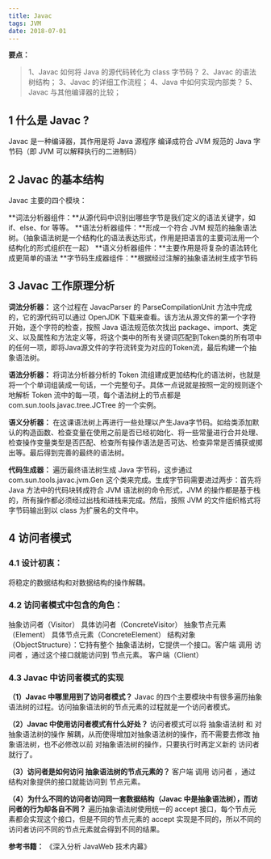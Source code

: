 ```yaml
---
title: Javac
tags: JVM
date: 2018-07-01
---
```


**要点：**

> 1、Javac 如何将 Java 的源代码转化为 class 字节码？
2、Javac 的语法树结构；
3、Javac 的详细工作流程；
4、Java 中如何实现内部类？
5、Javac 与其他编译器的比较；

## **1 什么是 Javac ?**
Javac 是一种编译器，其作用是将 Java 源程序 编译成符合 JVM 规范的 Java 字节码（即 JVM 可以解释执行的二进制码）
## **2 Javac 的基本结构**
Javac 主要的四个模块：

**词法分析器组件：**从源代码中识别出哪些字节是我们定义的语法关键字，如 if、else、for 等等。
**语法分析器组件：**形成一个符合 JVM 规范的抽象语法树。（抽象语法树是一个结构化的语法表达形式，作用是把语言的主要词法用一个结构化的形式组织在一起）
**语义分析器组件：**主要作用是将复杂的语法转化成更简单的语法
**字节码生成器组件：**根据经过注解的抽象语法树生成字节码
## **3 Javac 工作原理分析**
**词法分析器：**
这个过程在 JavacParser 的 ParseCompilationUnit 方法中完成的，它的源代码可以通过 OpenJDK 下载来查看。该方法从源文件的第一个字符开始，逐个字符的检查，按照 Java 语法规范依次找出 package、import、类定义、以及属性和方法定义等，将这个类中的所有关键词匹配到Token类的所有项中的任何一项，即将Java源文件的字符流转变为对应的Token流，最后构建一个抽象语法树。

**语法分析器：**
将词法分析器分析的 Token 流组建成更加结构化的语法树，也就是将一个个单词组装成一句话，一个完整句子。具体一点说就是按照一定的规则逐个地解析 Token 流中的每一项，每个语法树上的节点都是 com.sun.tools.javac.tree.JCTree 的一个实例。

**语义分析器：**
在这课语法树上再进行一些处理以产生Java字节码。如给类添加默认的构造函数、检查变量在使用之前是否已经初始化、将一些常量进行合并处理、检查操作变量类型是否匹配、检查所有操作语法是否可达、检查异常是否捕获或掷出等。最后得到完善的最终的语法树。

**代码生成器：**
遍历最终语法树生成 Java 字节码，这步通过 com.sun.tools.javac.jvm.Gen 这个类来完成。生成字节码需要进过两步：首先将 Java 方法中的代码块转成符合 JVM 语法树的命令形式，JVM 的操作都是基于栈的，所有操作都必须经过出栈和进栈来完成。然后，按照 JVM 的文件组织格式将字节码输出到以 class 为扩展名的文件中。

## **4 访问者模式**
### 4.1 设计初衷：
将稳定的数据结构和对数据结构的操作解耦。

### 4.2 访问者模式中包含的角色：

抽象访问者（Visitor）
具体访问者（ConcreteVisitor）
抽象节点元素（Element）
具体节点元素（ConcreteElement）
结构对象（ObjectStructure）：它持有整个 抽象语法树，它提供一个接口。客户端 调用 访问者 ，通过这个接口就能访问到 节点元素。
客户端（Client）

### 4.3 Javac 中访问者模式的实现
**（1）Javac 中哪里用到了访问者模式？**
Javac 的四个主要模块中有很多遍历抽象语法树的过程。访问抽象语法树的节点元素的过程就是一个访问者模式。

**（2）Javac 中使用访问者模式有什么好处？**
访问者模式可以将 抽象语法树 和 对抽象语法树的操作 解耦，从而使得增加对抽象语法树的操作，而不需要去修改 抽象语法树，也不必修改以前 对抽象语法树的操作，只要执行时再定义新的 访问者 就行了。

**（3）访问者是如何访问 抽象语法树的节点元素的？**
客户端 调用 访问者 ，通过结构对象提供的接口就能访问到 节点元素。

**（4）为什么不同的访问者访问同一套数据结构（Javac 中是抽象语法树），而访问者的行为却各自不同？**
遍历抽象语法树使用统一的 accept 接口，每个节点元素都会实现这个接口，但是不同的节点元素的 accept 实现是不同的，所以不同的访问者访问不同的节点元素就会得到不同的结果。

**参考书籍：**
《深入分析 JavaWeb 技术内幕》
